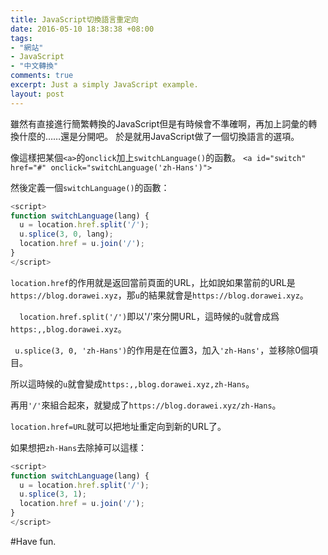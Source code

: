 ```yaml
---
title: JavaScript切換語言重定向
date: 2016-05-10 18:38:38 +08:00
tags:
- "網站"
- JavaScript
- "中文轉換"
comments: true
excerpt: Just a simply JavaScript example.
layout: post
---
```


雖然有直接進行簡繁轉換的JavaScript但是有時候會不準確啊，再加上詞彙的轉換什麼的……還是分開吧。
於是就用JavaScript做了一個切換語言的選項。

像這樣把某個`<a>`的`onclick`加上`switchLanguage()`的函數。
`<a id="switch" href="#" onclick="switchLanguage('zh-Hans')">`

然後定義一個`switchLanguage()`的函數：
```JavaScript
<script>
function switchLanguage(lang) {
  u = location.href.split('/');
  u.splice(3, 0, lang);
  location.href = u.join('/');
}
</script>
```

`location.href`的作用就是返回當前頁面的URL，比如說如果當前的URL是`https://blog.dorawei.xyz`，那`u`的結果就會是`https://blog.dorawei.xyz`。

`  location.href.split('/')`即以'/'來分開URL，這時候的`u`就會成爲`https:,,blog.dorawei.xyz`。

` u.splice(3, 0, 'zh-Hans')`的作用是在位置3，加入`'zh-Hans'`，並移除0個項目。

所以這時候的`u`就會變成`https:,,blog.dorawei.xyz,zh-Hans`。

再用`'/'`來組合起來，就變成了`https://blog.dorawei.xyz/zh-Hans`。

`location.href=URL`就可以把地址重定向到新的URL了。

如果想把`zh-Hans`去除掉可以這樣：
```JavaScript
<script>
function switchLanguage(lang) {
  u = location.href.split('/');
  u.splice(3, 1);
  location.href = u.join('/');
}
</script>
```

#Have fun.
